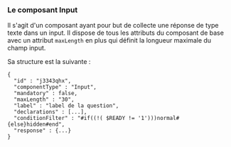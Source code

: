 ### Le composant Input

Il s'agit d'un composant ayant pour but de collecte une réponse de type texte dans un input.
Il dispose de tous les attributs du composant de base avec un attribut `maxLength` en plus qui définit la longueur maximale du champ input.

Sa structure est la suivante :

```json=
{ 
  "id" : "j3343qhx",
  "componentType" : "Input",
  "mandatory" : false,
  "maxLength" : "30",
  "label" : "label de la question",
  "declarations" : [...],
  "conditionFilter" : "#if((!( $READY != '1')))normal#{else}hidden#end",
  "response" : {...}
}
```